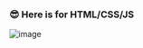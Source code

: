 ### 😎 Here is for HTML/CSS/JS
![image](https://github.com/wnstndks/HTML-CSS/assets/125172335/324e8fa6-2ba1-437e-b49b-4c5f62683472)

